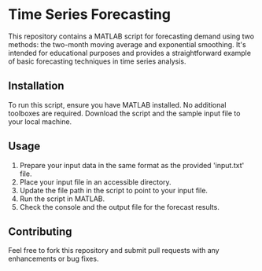 # Time Series Forecasting

This repository contains a MATLAB script for forecasting demand using two methods: the two-month moving average and exponential smoothing. It's intended for educational purposes and provides a straightforward example of basic forecasting techniques in time series analysis.

## Installation

To run this script, ensure you have MATLAB installed. No additional toolboxes are required. Download the script and the sample input file to your local machine.

## Usage

1. Prepare your input data in the same format as the provided 'input.txt' file.
2. Place your input file in an accessible directory.
3. Update the file path in the script to point to your input file.
4. Run the script in MATLAB.
5. Check the console and the output file for the forecast results.

## Contributing

Feel free to fork this repository and submit pull requests with any enhancements or bug fixes.

